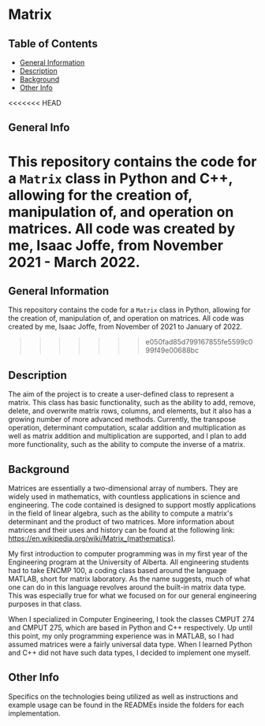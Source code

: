 # Matrix

## Table of Contents
* [General Information](#general-information)
* [Description](#description)
* [Background](#background)
* [Other Info](#other-info)

<<<<<<< HEAD
## General Info
This repository contains the code for a `Matrix` class in Python and C++, allowing for the creation of, manipulation of, and operation on matrices. All code was created by me, Isaac Joffe, from November 2021 - March 2022.
=======
## General Information
This repository contains the code for a `Matrix` class in Python, allowing for the creation of, manipulation of, and operation on matrices. All code was created by me, Isaac Joffe, from November of 2021 to January of 2022.
>>>>>>> e050fad85d799167855fe5599c099f49e00688bc

## Description
The aim of the project is to create a user-defined class to represent a matrix. This class has basic functionality, such as the ability to add, remove, delete, and overwrite matrix rows, columns, and elements, but it also has a growing number of more advanced methods. Currently, the transpose operation, determinant computation, scalar addition and multiplication as well as matrix addition and multiplication are supported, and I plan to add more functionality, such as the ability to compute the inverse of a matrix.

## Background
Matrices are essentially a two-dimensional array of numbers. They are widely used in mathematics, with countless applications in science and engineering. The code contained is designed to support mostly applications in the field of linear algebra, such as the ability to compute a matrix's determinant and the product of two matrices. More information about matrices and their uses and history can be found at the following link: https://en.wikipedia.org/wiki/Matrix_(mathematics).

My first introduction to computer programming was in my first year of the Engineering program at the University of Alberta. All engineering students had to take ENCMP 100, a coding class based around the language MATLAB, short for matrix laboratory. As the name suggests, much of what one can do in this language revolves around the built-in matrix data type. This was especially true for what we focused on for our general engineering purposes in that class. 

When I specialized in Computer Engineering, I took the classes CMPUT 274 and CMPUT 275, which are based in Python and C++ respectively. Up until this point, my only programming experience was in MATLAB, so I had assumed matrices were a fairly universal data type. When I learned Python and C++ did not have such data types, I decided to implement one myself.

## Other Info
Specifics on the technologies being utilized as well as instructions and example usage can be found in the READMEs inside the folders for each implementation.
